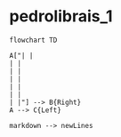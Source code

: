 # pedrolibrais_1

```mermaid
flowchart TD

A["| |
| |
| |
| |
| |
| |
| |"] --> B{Right}
A --> C{Left}

markdown --> newLines
```
